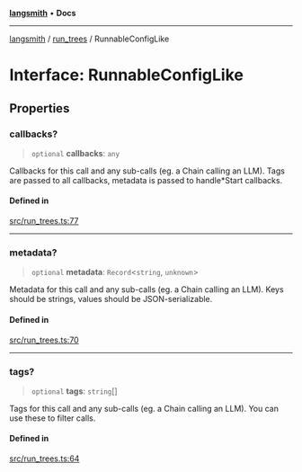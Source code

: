 [**langsmith**](../../README.md) • **Docs**

***

[langsmith](../../README.md) / [run\_trees](../README.md) / RunnableConfigLike

# Interface: RunnableConfigLike

## Properties

### callbacks?

> `optional` **callbacks**: `any`

Callbacks for this call and any sub-calls (eg. a Chain calling an LLM).
Tags are passed to all callbacks, metadata is passed to handle*Start callbacks.

#### Defined in

[src/run\_trees.ts:77](https://github.com/langchain-ai/langsmith-sdk/blob/da3c1bb4f1396b48909bf0abac53fd717458c764/js/src/run_trees.ts#L77)

***

### metadata?

> `optional` **metadata**: `Record`\<`string`, `unknown`\>

Metadata for this call and any sub-calls (eg. a Chain calling an LLM).
Keys should be strings, values should be JSON-serializable.

#### Defined in

[src/run\_trees.ts:70](https://github.com/langchain-ai/langsmith-sdk/blob/da3c1bb4f1396b48909bf0abac53fd717458c764/js/src/run_trees.ts#L70)

***

### tags?

> `optional` **tags**: `string`[]

Tags for this call and any sub-calls (eg. a Chain calling an LLM).
You can use these to filter calls.

#### Defined in

[src/run\_trees.ts:64](https://github.com/langchain-ai/langsmith-sdk/blob/da3c1bb4f1396b48909bf0abac53fd717458c764/js/src/run_trees.ts#L64)
